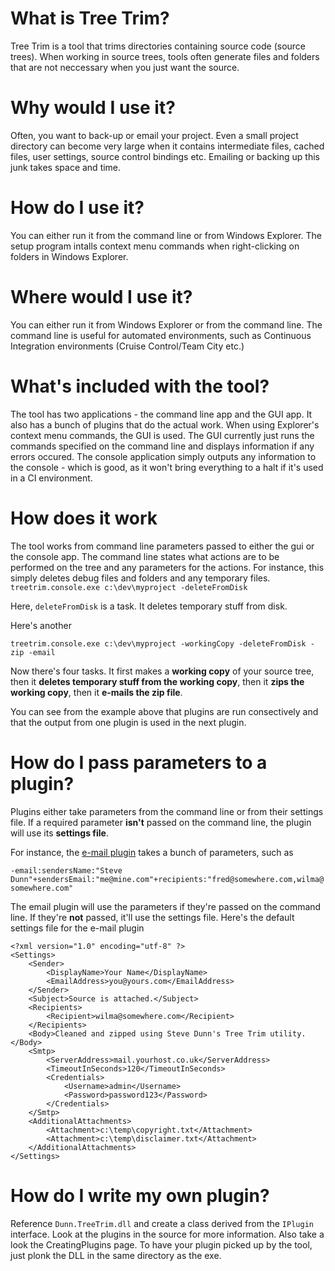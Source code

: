 # What is Tree Trim? #
Tree Trim is a tool that trims directories containing source code (source trees).  When working in source trees, tools often generate files and folders that are not neccessary when you just want the source.

# Why would I use it? #
Often, you want to back-up or email your project.  Even a small project directory can become very large when it contains intermediate files, cached files, user settings, source control bindings etc.  Emailing or backing up this junk takes space and time.

# How do I use it? #
You can either run it from the command line or from Windows Explorer.  The setup program intalls context menu commands when right-clicking on folders in Windows Explorer.

# Where would I use it? #
You can either run it from Windows Explorer or from the command line.  The command line is useful for automated environments, such as Continuous Integration environments (Cruise Control/Team City etc.)

# What's included with the tool? #
The tool has two applications - the command line app and the GUI app.  It also has a bunch of plugins that do the actual work.  When using Explorer's context menu commands, the GUI is used.  The GUI currently just runs the commands specified on the command line and displays information if any errors occured.  The console application simply outputs any information to the console - which is good, as it won't bring everything to a halt if it's used in a CI environment.

# How does it work #
The tool works from command line parameters passed to either the gui or the console app.  The command line states what actions are to be performed on the tree and any parameters for the actions.  For instance, this simply deletes debug files and folders and any temporary files.
` treetrim.console.exe c:\dev\myproject -deleteFromDisk `

Here, ` deleteFromDisk ` is a task.  It deletes temporary stuff from disk.

Here's another

` treetrim.console.exe c:\dev\myproject -workingCopy -deleteFromDisk -zip -email `

Now there's four tasks.  It first makes a **working copy** of your source tree, then it **deletes temporary stuff from the working copy**, then it **zips the working copy**, then it **e-mails the zip file**.

You can see from the example above that plugins are run consectively and that the output from one plugin is used in the next plugin.

# How do I pass parameters to a plugin? #
Plugins either take parameters from the command line or from their settings file.  If a required parameter **isn't** passed on the command line, the plugin will use its **settings file**.

For instance, the [e-mail plugin](EmailPlugin.md) takes a bunch of parameters, such as

` -email:sendersName:"Steve Dunn"+sendersEmail:"me@mine.com"+recipients:"fred@somewhere.com,wilma@somewhere.com" `

The email plugin will use the parameters if they're passed on the command line.  If they're **not** passed, it'll use the settings file.  Here's the default settings file for the e-mail plugin
```
<?xml version="1.0" encoding="utf-8" ?>
<Settings>
    <Sender>
        <DisplayName>Your Name</DisplayName>
        <EmailAddress>you@yours.com</EmailAddress>
    </Sender>
    <Subject>Source is attached.</Subject>
    <Recipients>
        <Recipient>wilma@somewhere.com</Recipient>
    </Recipients>
    <Body>Cleaned and zipped using Steve Dunn's Tree Trim utility.</Body>
    <Smtp>
        <ServerAddress>mail.yourhost.co.uk</ServerAddress>
        <TimeoutInSeconds>120</TimeoutInSeconds>
        <Credentials>
            <Username>admin</Username>
            <Password>password123</Password>
        </Credentials>
    </Smtp>
    <AdditionalAttachments>
        <Attachment>c:\temp\copyright.txt</Attachment>
        <Attachment>c:\temp\disclaimer.txt</Attachment>
    </AdditionalAttachments>
</Settings>
```

# How do I write my own plugin? #
Reference `Dunn.TreeTrim.dll` and create a class derived from the `IPlugin` interface.  Look at the plugins in the source for more information.  Also take a look the CreatingPlugins page.  To have your plugin picked up by the tool, just plonk the DLL in the same directory as the exe.